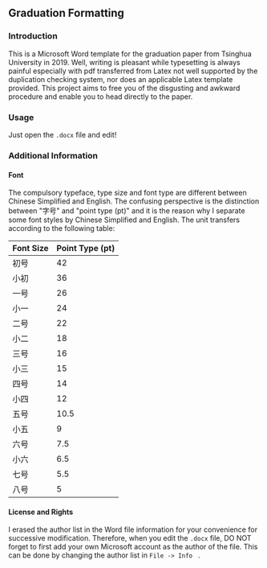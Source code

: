 ## Graduation Formatting

### Introduction

This is a Microsoft Word template for the graduation paper from Tsinghua University in 2019. Well, writing is pleasant while typesetting is always painful especially with pdf transferred from Latex not well supported by the duplication checking system, nor does an applicable Latex template provided. This project aims to free you of the disgusting and awkward procedure and enable you to head directly to the paper.

### Usage

Just open the `.docx` file and edit!

### Additional Information

#### Font

The compulsory typeface, type size and font type are different between Chinese Simplified and English. The confusing perspective is the distinction between "字号" and "point type (pt)" and it is the reason why I separate some font styles by Chinese Simplified and English. The unit transfers according to the following table:

| Font Size | Point Type (pt) |
| --------- | --------------- |
| 初号      | 42              |
| 小初      | 36              |
| 一号      | 26              |
| 小一      | 24              |
| 二号      | 22              |
| 小二      | 18              |
| 三号      | 16              |
| 小三      | 15              |
| 四号      | 14              |
| 小四      | 12              |
| 五号      | 10.5            |
| 小五      | 9               |
| 六号      | 7.5             |
| 小六      | 6.5             |
| 七号      | 5.5             |
| 八号      | 5               |

#### License and Rights

I erased the author list in the Word file information for your convenience for successive modification. Therefore, when you edit the `.docx` file, DO NOT forget to first add your own Microsoft account as the author of the file. This can be done by changing the author list in `File -> Info ` .

